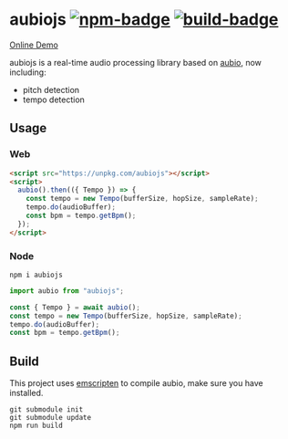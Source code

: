 # aubiojs [![npm-badge]][npm] [![build-badge]][build]

[Online Demo](https://qiuxiang.github.io/aubiojs/)

aubiojs is a real-time audio processing library based on [aubio](https://github.com/aubio/aubio), now including:

- pitch detection
- tempo detection

## Usage

### Web

```html
<script src="https://unpkg.com/aubiojs"></script>
<script>
  aubio().then(({ Tempo }) => {
    const tempo = new Tempo(bufferSize, hopSize, sampleRate);
    tempo.do(audioBuffer);
    const bpm = tempo.getBpm();
  });
</script>
```

### Node

```
npm i aubiojs
```

```js
import aubio from "aubiojs";

const { Tempo } = await aubio();
const tempo = new Tempo(bufferSize, hopSize, sampleRate);
tempo.do(audioBuffer);
const bpm = tempo.getBpm();
```

## Build

This project uses [emscripten](https://github.com/kripken/emscripten) to compile aubio, make sure you have installed.

```
git submodule init
git submodule update
npm run build
```

[npm]: https://www.npmjs.com/package/aubiojs
[npm-badge]: https://img.shields.io/npm/v/aubiojs.svg
[build]: https://github.com/qiuxiang/aubiojs/actions/workflows/build.yml
[build-badge]: https://github.com/qiuxiang/aubiojs/actions/workflows/build.yml/badge.svg
